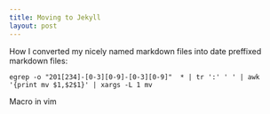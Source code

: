 ```yaml
---
title: Moving to Jekyll
layout: post
---
```


How I converted my nicely named markdown files into date preffixed markdown files:

    egrep -o "201[234]-[0-3][0-9]-[0-3][0-9]"  * | tr ':' ' ' | awk '{print mv $1,$2$1}' | xargs -L 1 mv

Macro in vim
